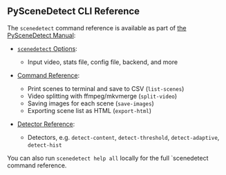 
## PySceneDetect CLI Reference

The `scenedetect` command reference is available as part of [the PySceneDetect Manual](http://manual.scenedetect.com/):

 - [`scenedetect` Options](http://scenedetect.com/projects/Manual/en/latest/cli/global_options.html):
    - Input video, stats file, config file, backend, and more

 - [Command Reference](http://scenedetect.com/projects/Manual/en/latest/cli/commands.html):
    - Print scenes to terminal and save to CSV (`list-scenes`)
    - Video splitting with ffmpeg/mkvmerge (`split-video`)
    - Saving images for each scene (`save-images`)
    - Exporting scene list as HTML (`export-html`)

 - [Detector Reference](http://scenedetect.com/projects/Manual/en/latest/cli/detectors.html):
    - Detectors, e.g. `detect-content`, `detect-threshold`, `detect-adaptive`, `detect-hist`

You can also run `scenedetect help all` locally for the full `scenedetect command reference.
